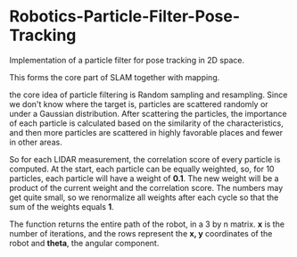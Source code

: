 # Robotics-Particle-Filter-Pose-Tracking
Implementation of a particle filter for pose tracking in 2D space.

This forms the core part of SLAM together with mapping. 

the core idea of particle filtering is Random sampling and resampling. Since we don't know where the target is, particles are scattered randomly or under a Gaussian distribution. After scattering the particles, the importance of each particle is calculated based on the similarity of the characteristics, and then more particles are scattered in highly favorable places and fewer in other areas. 

So for each LIDAR measurement, the correlation score of every particle is computed. At the start, each particle can be equally weighted, so, for 10 particles, each particle will have a weight of **0.1**. The new weight will be a product of the current weight and the correlation score. The numbers may get quite small, so we renormalize all weights after each cycle so that the sum of the weights equals **1**.

The function returns the entire path of the robot, in a 3 by n matrix. **x** is the number of iterations, and the rows represent the **x, y** coordinates of the robot and **theta**, the angular component.


